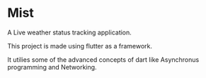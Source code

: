 # Mist

A Live weather status tracking application.

This project is made using flutter as a framework.

It utilies some of the advanced concepts of dart like Asynchronus programming and Networking.
